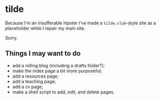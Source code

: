 # tilde

Because I'm an insufferable hipster I've made a `tilde.club`-style site as a placeholder while I repair my main site.

Sorry.


## Things I may want to do

* add a rolling blog (including a drafts folder?);
* make the index page a bit more purposeful;
* add a resources page;
* add a teaching page;
* add a cv page;
* make a shell script to add, edit, and delete pages.
